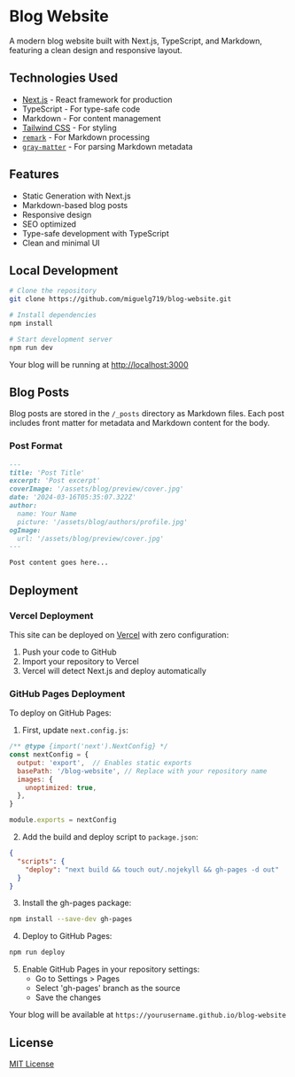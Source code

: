 # Blog Website

A modern blog website built with Next.js, TypeScript, and Markdown, featuring a clean design and responsive layout.

## Technologies Used

- [Next.js](https://nextjs.org/) - React framework for production
- TypeScript - For type-safe code
- Markdown - For content management
- [Tailwind CSS](https://tailwindcss.com) - For styling
- [`remark`](https://github.com/remarkjs/remark) - For Markdown processing
- [`gray-matter`](https://github.com/jonschlinkert/gray-matter) - For parsing Markdown metadata

## Features

- Static Generation with Next.js
- Markdown-based blog posts
- Responsive design
- SEO optimized
- Type-safe development with TypeScript
- Clean and minimal UI

## Local Development

```bash
# Clone the repository
git clone https://github.com/miguelg719/blog-website.git

# Install dependencies
npm install

# Start development server
npm run dev
```

Your blog will be running at [http://localhost:3000](http://localhost:3000)

## Blog Posts

Blog posts are stored in the `/_posts` directory as Markdown files. Each post includes front matter for metadata and Markdown content for the body.

### Post Format
```markdown
---
title: 'Post Title'
excerpt: 'Post excerpt'
coverImage: '/assets/blog/preview/cover.jpg'
date: '2024-03-16T05:35:07.322Z'
author:
  name: Your Name
  picture: '/assets/blog/authors/profile.jpg'
ogImage:
  url: '/assets/blog/preview/cover.jpg'
---

Post content goes here...
```

## Deployment

### Vercel Deployment
This site can be deployed on [Vercel](https://vercel.com) with zero configuration:
1. Push your code to GitHub
2. Import your repository to Vercel
3. Vercel will detect Next.js and deploy automatically

### GitHub Pages Deployment
To deploy on GitHub Pages:

1. First, update `next.config.js`:
```js
/** @type {import('next').NextConfig} */
const nextConfig = {
  output: 'export',  // Enables static exports
  basePath: '/blog-website', // Replace with your repository name
  images: {
    unoptimized: true,
  },
}

module.exports = nextConfig
```

2. Add the build and deploy script to `package.json`:
```json
{
  "scripts": {
    "deploy": "next build && touch out/.nojekyll && gh-pages -d out"
  }
}
```

3. Install the gh-pages package:
```bash
npm install --save-dev gh-pages
```

4. Deploy to GitHub Pages:
```bash
npm run deploy
```

5. Enable GitHub Pages in your repository settings:
   - Go to Settings > Pages
   - Select 'gh-pages' branch as the source
   - Save the changes

Your blog will be available at `https://yourusername.github.io/blog-website`

## License

[MIT License](LICENSE)
